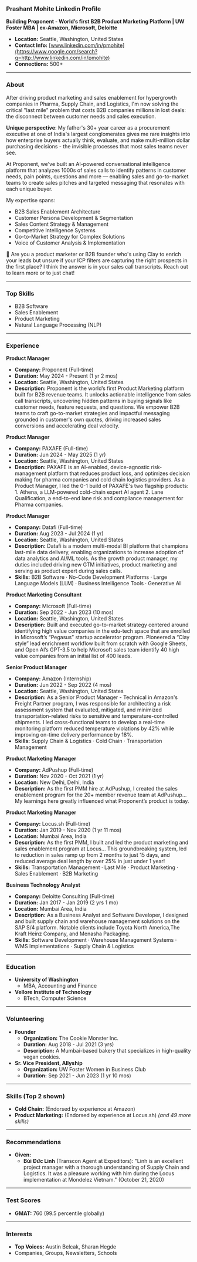 ### Prashant Mohite Linkedin Profile

**Building Proponent - World’s first B2B Product Marketing Platform | UW Foster MBA | ex-Amazon, Microsoft, Deloitte**

  * **Location:** Seattle, Washington, United States
  * **Contact Info:** [www.linkedin.com/in/pmohite](https://www.google.com/search?q=http://www.linkedin.com/in/pmohite)
  * **Connections:** 500+

-----

### About

After driving product marketing and sales enablement for hypergrowth companies in Pharma, Supply Chain, and Logistics, I'm now solving the critical "last mile" problem that costs B2B companies millions in lost deals: the disconnect between customer needs and sales execution.

**Unique perspective**: My father's 30+ year career as a procurement executive at one of India's largest conglomerates gives me rare insights into how enterprise buyers actually think, evaluate, and make multi-million dollar purchasing decisions - the invisible processes that most sales teams never see.

At Proponent, we've built an AI-powered conversational intelligence platform that analyzes 1000s of sales calls to identify patterns in customer needs, pain points, questions and more — enabling sales and go-to-market teams to create sales pitches and targeted messaging that resonates with each unique buyer.

My expertise spans:

  * B2B Sales Enablement Architecture
  * Customer Persona Development & Segmentation
  * Sales Content Strategy & Management
  * Competitive Intelligence Systems
  * Go-to-Market Strategy for Complex Solutions
  * Voice of Customer Analysis & Implementation

📩 Are you a product marketer or B2B founder who's using Clay to enrich your leads but unsure if your ICP filters are capturing the right prospects in the first place? I think the answer is in your sales call transcripts. Reach out to learn more or to just chat\!

-----

### Top Skills

  * B2B Software
  * Sales Enablement
  * Product Marketing
  * Natural Language Processing (NLP)

-----

### Experience

**Product Manager**

  * **Company:** Proponent (Full-time)
  * **Duration:** May 2024 - Present (1 yr 2 mos)
  * **Location:** Seattle, Washington, United States
  * **Description:** Proponent is the world’s first Product Marketing platform built for B2B revenue teams. It unlocks actionable intelligence from sales call transcripts, uncovering hidden patterns in buying signals like customer needs, feature requests, and questions. We empower B2B teams to craft go-to-market strategies and impactful messaging grounded in customer's own quotes, driving increased sales conversions and accelerating deal velocity.

**Product Manager**

  * **Company:** PAXAFE (Full-time)
  * **Duration:** Jun 2024 - May 2025 (1 yr)
  * **Location:** Seattle, Washington, United States
  * **Description:** PAXAFE is an AI-enabled, device-agnostic risk-management platform that reduces product loss, and optimizes decision making for pharma companies and cold chain logistics providers. As a Product Manager, I led the 0-1 build of PAXAFE's two flagship products: 1. Athena, a LLM-powered cold-chain expert AI agent 2. Lane Qualification, a end-to-end lane risk and compliance management for Pharma companies.

**Product Manager**

  * **Company:** Datafi (Full-time)
  * **Duration:** Aug 2023 - Jul 2024 (1 yr)
  * **Location:** Seattle, Washington, United States
  * **Description:** Datafi is a modern multi-modal BI platform that champions last-mile data delivery, enabling organizations to increase adoption of data analytics and AI/ML tools. As the growth product manager, my duties included driving new GTM initiatives, product marketing and serving as product expert during sales calls.
  * **Skills:** B2B Software · No-Code Development Platforms · Large Language Models (LLM) · Business Intelligence Tools · Generative AI

**Product Marketing Consultant**

  * **Company:** Microsoft (Full-time)
  * **Duration:** Sep 2022 - Jun 2023 (10 mos)
  * **Location:** Seattle, Washington, United States
  * **Description:** Built and executed go-to-market strategy centered around identifying high value companies in the edu-tech space that are enrolled in Microsoft’s “Pegasus” startup accelerator program. Pioneered a “Clay style” lead enrichment workflow built from scratch with Google Sheets, and Open AI’s GPT-3.5 to help Microsoft sales team identify 40 high value companies from an initial list of 400 leads.

**Senior Product Manager**

  * **Company:** Amazon (Internship)
  * **Duration:** Jun 2022 - Sep 2022 (4 mos)
  * **Location:** Seattle, Washington, United States
  * **Description:** As a Senior Product Manager - Technical in Amazon's Freight Partner program, I was responsible for architecting a risk assessment system that evaluated, mitigated, and minimized transportation-related risks to sensitive and temperature-controlled shipments. I led cross-functional teams to develop a real-time monitoring platform reduced temperature violations by 42% while improving on-time delivery performance by 18%.
  * **Skills:** Supply Chain & Logistics · Cold Chain · Transportation Management

**Product Marketing Manager**

  * **Company:** AdPushup (Full-time)
  * **Duration:** Nov 2020 - Oct 2021 (1 yr)
  * **Location:** New Delhi, Delhi, India
  * **Description:** As the first PMM hire at AdPushup, I created the sales enablement program for the 20+ member revenue team at AdPushup... My learnings here greatly influenced what Proponent’s product is today.

**Product Marketing Manager**

  * **Company:** Locus.sh (Full-time)
  * **Duration:** Jan 2019 - Nov 2020 (1 yr 11 mos)
  * **Location:** Mumbai Area, India
  * **Description:** As the first PMM, I built and led the product marketing and sales enablement program at Locus... This groundbreaking system, led to reduction in sales ramp up from 2 months to just 15 days, and reduced average deal length by over 25% in just under 1 year\!
  * **Skills:** Transportation Management · Last Mile · Product Marketing · Sales Enablement · B2B Marketing

**Business Technology Analyst**

  * **Company:** Deloitte Consulting (Full-time)
  * **Duration:** Jan 2017 - Jan 2019 (2 yrs 1 mo)
  * **Location:** Mumbai Area, India
  * **Description:** As a Business Analyst and Software Developer, I designed and built supply chain and warehouse management solutions on the SAP S/4 platform. Notable clients include Toyota North America,The Kraft Heinz Company, and Menasha Packaging.
  * **Skills:** Software Development · Warehouse Management Systems · WMS Implementations · Supply Chain & Logistics

-----

### Education

  * **University of Washington**
      * MBA, Accounting and Finance
  * **Vellore Institute of Technology**
      * BTech, Computer Science

-----

### Volunteering

  * **Founder**
      * **Organization:** The Cookie Monster Inc.
      * **Duration:** Aug 2018 - Jul 2021 (3 yrs)
      * **Description:** A Mumbai-based bakery that specializes in high-quality vegan cookies.
  * **Sr. Vice President, Allyship**
      * **Organization:** UW Foster Women in Business Club
      * **Duration:** Sep 2021 - Jun 2023 (1 yr 10 mos)

-----

### Skills (Top 2 shown)

  * **Cold Chain:** (Endorsed by experience at Amazon)
  * **Product Marketing:** (Endorsed by experience at Locus.sh)
    *(and 49 more skills)*

-----

### Recommendations

  * **Given:**
      * **Bùi Đức Linh** (Transcon Agent at Expeditors): "Linh is an excellent project manager with a thorough understanding of Supply Chain and Logistics. It was a pleasure working with him during the Locus implementation at Mondelez Vietnam." (October 21, 2020)

-----

### Test Scores

  * **GMAT:** 760 (99.5 percentile globally)

-----

### Interests

  * **Top Voices:** Austin Belcak, Sharan Hegde
  * Companies, Groups, Newsletters, Schools